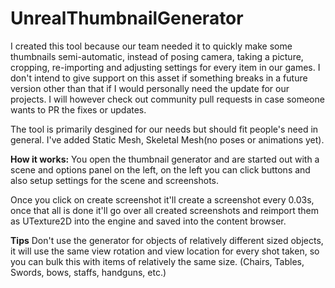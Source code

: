 # UnrealThumbnailGenerator

I created this tool because our team needed it to quickly make some thumbnails semi-automatic, instead of posing camera, taking a picture, cropping, re-importing and adjusting settings for every item in our games. I don't intend to give support on this asset if something breaks in a future version other than that if I would personally need the update for our projects. I will however check out community pull requests in case someone wants to PR the fixes or updates.

The tool is primarily desgined for our needs but should fit people's need in general. I've added Static Mesh, Skeletal Mesh(no poses or animations yet).

**How it works:**
You open the thumbnail generator and are started out with a scene and options panel on the left, on the left you can click buttons and also setup settings for the scene and screenshots.

Once you click on create screenshot it'll create a screenshot every 0.03s, once that all is done it'll go over all created screenshots and reimport them as UTexture2D into the engine and saved into the content browser.

**Tips**
Don't use the generator for objects of relatively different sized objects, it will use the same view rotation and view location for every shot taken, so you can bulk this with items of relatively the same size. (Chairs, Tables, Swords, bows, staffs, handguns, etc.)

